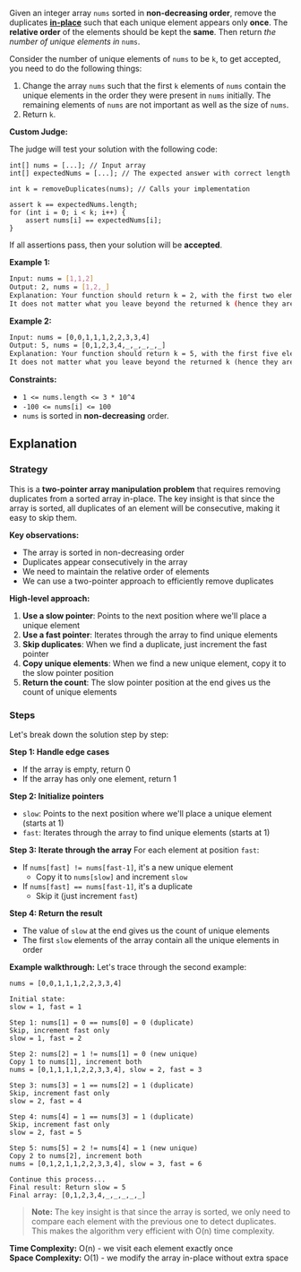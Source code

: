 Given an integer array `nums` sorted in **non-decreasing order**, remove the duplicates **[in-place](https://en.wikipedia.org/wiki/In-place_algorithm)** such that each unique element appears only **once**. The **relative order** of the elements should be kept the **same**. Then return *the number of unique elements in* `nums`.

Consider the number of unique elements of `nums` to be `k`, to get accepted, you need to do the following things:

1. Change the array `nums` such that the first `k` elements of `nums` contain the unique elements in the order they were present in `nums` initially. The remaining elements of `nums` are not important as well as the size of `nums`.
2. Return `k`.

**Custom Judge:**

The judge will test your solution with the following code:

```vi
int[] nums = [...]; // Input array
int[] expectedNums = [...]; // The expected answer with correct length

int k = removeDuplicates(nums); // Calls your implementation

assert k == expectedNums.length;
for (int i = 0; i < k; i++) {
    assert nums[i] == expectedNums[i];
}
```

If all assertions pass, then your solution will be **accepted**.

**Example 1:**

```sh
Input: nums = [1,1,2]
Output: 2, nums = [1,2,_]
Explanation: Your function should return k = 2, with the first two elements of nums being 1 and 2 respectively.
It does not matter what you leave beyond the returned k (hence they are underscores).
```

**Example 2:**

```tex
Input: nums = [0,0,1,1,1,2,2,3,3,4]
Output: 5, nums = [0,1,2,3,4,_,_,_,_,_]
Explanation: Your function should return k = 5, with the first five elements of nums being 0, 1, 2, 3, and 4 respectively.
It does not matter what you leave beyond the returned k (hence they are underscores).
```

**Constraints:**
- `1 <= nums.length <= 3 * 10^4`
- `-100 <= nums[i] <= 100`
- `nums` is sorted in **non-decreasing** order.

## Explanation

### Strategy

This is a **two-pointer array manipulation problem** that requires removing duplicates from a sorted array in-place. The key insight is that since the array is sorted, all duplicates of an element will be consecutive, making it easy to skip them.

**Key observations:**
- The array is sorted in non-decreasing order
- Duplicates appear consecutively in the array
- We need to maintain the relative order of elements
- We can use a two-pointer approach to efficiently remove duplicates

**High-level approach:**
1. **Use a slow pointer**: Points to the next position where we'll place a unique element
2. **Use a fast pointer**: Iterates through the array to find unique elements
3. **Skip duplicates**: When we find a duplicate, just increment the fast pointer
4. **Copy unique elements**: When we find a new unique element, copy it to the slow pointer position
5. **Return the count**: The slow pointer position at the end gives us the count of unique elements

### Steps

Let's break down the solution step by step:

**Step 1: Handle edge cases**
- If the array is empty, return 0
- If the array has only one element, return 1

**Step 2: Initialize pointers**
- `slow`: Points to the next position where we'll place a unique element (starts at 1)
- `fast`: Iterates through the array to find unique elements (starts at 1)

**Step 3: Iterate through the array**
For each element at position `fast`:
- If `nums[fast] != nums[fast-1]`, it's a new unique element
  - Copy it to `nums[slow]` and increment `slow`
- If `nums[fast] == nums[fast-1]`, it's a duplicate
  - Skip it (just increment `fast`)

**Step 4: Return the result**
- The value of `slow` at the end gives us the count of unique elements
- The first `slow` elements of the array contain all the unique elements in order

**Example walkthrough:**
Let's trace through the second example:

```raw
nums = [0,0,1,1,1,2,2,3,3,4]

Initial state:
slow = 1, fast = 1

Step 1: nums[1] = 0 == nums[0] = 0 (duplicate)
Skip, increment fast only
slow = 1, fast = 2

Step 2: nums[2] = 1 != nums[1] = 0 (new unique)
Copy 1 to nums[1], increment both
nums = [0,1,1,1,1,2,2,3,3,4], slow = 2, fast = 3

Step 3: nums[3] = 1 == nums[2] = 1 (duplicate)
Skip, increment fast only
slow = 2, fast = 4

Step 4: nums[4] = 1 == nums[3] = 1 (duplicate)
Skip, increment fast only
slow = 2, fast = 5

Step 5: nums[5] = 2 != nums[4] = 1 (new unique)
Copy 2 to nums[2], increment both
nums = [0,1,2,1,1,2,2,3,3,4], slow = 3, fast = 6

Continue this process...
Final result: Return slow = 5
Final array: [0,1,2,3,4,_,_,_,_,_]
```

> **Note:** The key insight is that since the array is sorted, we only need to compare each element with the previous one to detect duplicates. This makes the algorithm very efficient with O(n) time complexity.

**Time Complexity:** O(n) - we visit each element exactly once  
**Space Complexity:** O(1) - we modify the array in-place without extra space 